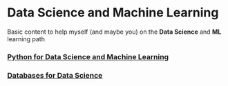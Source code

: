 # Data Science and Machine Learning
Basic content to help myself (and maybe you) on the **Data Science** and **ML** learning path

### [Python for Data Science and Machine Learning](python-for-data-science-ml/python-for-data-science-ml.md)
### [Databases for Data Science](database-for-data-science/database-for-data-science.md)
